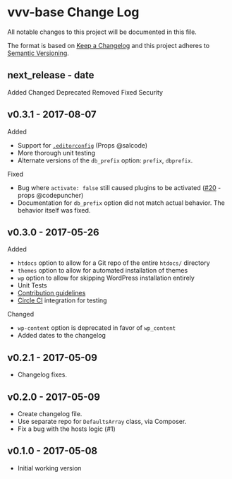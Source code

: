 # vvv-base Change Log

All notable changes to this project will be documented in this file.

The format is based on [Keep a Changelog](http://keepachangelog.com/) and this project adheres to [Semantic Versioning](http://semver.org/).

## next_release - date

Added
Changed
Deprecated
Removed
Fixed
Security

## v0.3.1 - 2017-08-07

Added
* Support for [`.editorconfig`](http://editorconfig.org) (Props @salcode)
* More thorough unit testing
* Alternate versions of the `db_prefix` option: `prefix`, `dbprefix`.

Fixed
* Bug where `activate: false` still caused plugins to be activated ([#20](https://github.com/JPry/vvv-base/issues/20) - props @codepuncher)
* Documentation for `db_prefix` option did not match actual behavior. The behavior itself was fixed.

## v0.3.0 - 2017-05-26

Added
* `htdocs` option to allow for a Git repo of the entire `htdocs/` directory
* `themes` option to allow for automated installation of themes
* `wp` option to allow for skipping WordPress installation entirely
* Unit Tests
* [Contribution guidelines](https://github.com/JPry/vvv-base/blob/develop/.github/CONTRIBUTING.md)
* [Circle CI](https://circleci.com/gh/JPry/vvv-base) integration for testing

Changed
* `wp-content` option is deprecated in favor of `wp_content`
* Added dates to the changelog

## v0.2.1 - 2017-05-09

* Changelog fixes.

## v0.2.0 - 2017-05-09

* Create changelog file.
* Use separate repo for `DefaultsArray` class, via Composer.
* Fix a bug with the hosts logic (#1)

## v0.1.0 - 2017-05-08

* Initial working version
